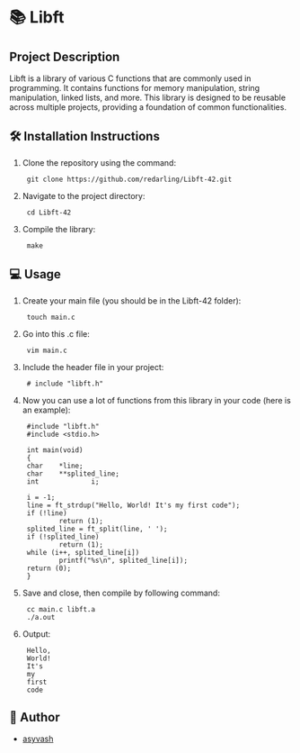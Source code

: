 # 📚 Libft

## Project Description

Libft is a library of various C functions that are commonly used in programming. It contains functions for memory manipulation, string manipulation, linked lists, and more. This library is designed to be reusable across multiple projects, providing a foundation of common functionalities.

## 🛠️ Installation Instructions

1. Clone the repository using the command:

        git clone https://github.com/redarling/Libft-42.git

2. Navigate to the project directory:

        cd Libft-42

3. Compile the library:

        make

## 💻 Usage

1. Create your main file (you should be in the Libft-42 folder):

        touch main.c

2. Go into this .c file:

        vim main.c

3. Include the header file in your project:

        # include "libft.h"

4. Now you can use a lot of functions from this library in your code (here is an example):

        #include "libft.h"
        #include <stdio.h>

        int main(void)
        {
        char    *line;
        char    **splited_line;
        int             i;

        i = -1;
        line = ft_strdup("Hello, World! It's my first code");
        if (!line)
                return (1);
        splited_line = ft_split(line, ' ');
        if (!splited_line)
                return (1);
        while (i++, splited_line[i])
                printf("%s\n", splited_line[i]);
        return (0);
        }

5. Save and close, then compile by following command:

        cc main.c libft.a
        ./a.out

6. Output:

        Hello,
        World!
        It's
        my
        first
        code

## 📝 Author
- [asyvash](https://github.com/redarling)
